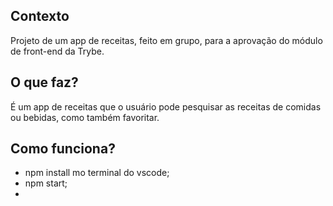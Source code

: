 ## Contexto
Projeto de um app de receitas, feito em grupo, para a aprovação do módulo de front-end da Trybe.

## O que faz?
É um app de receitas que o usuário pode pesquisar as receitas de comidas ou bebidas, como também favoritar.

## Como funciona?
- npm install mo terminal do vscode;
- npm start;
- 
